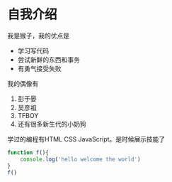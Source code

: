 # 自我介绍

我是猴子，我的优点是

* 学习写代码
* 尝试新鲜的东西和事务
* 有勇气接受失败


我的偶像有

1. 彭于晏
2. 吴彦祖
3. TFBOY
4. 还有很多新生代的小奶狗

学过的编程有HTML CSS JavaScript。是时候展示技能了
```javascript
function f(){
    console.log('hello welcome the world')
}
f()
 